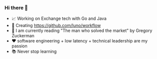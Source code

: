 ### Hi there 👋

- 📈 Working on Exchange tech with Go and Java
- 🔭 Creating https://github.com/luno/workflow
- 🌱 I am currently reading "The man who solved the market" by Gregory Zuckerman
- ❤️ software engineering + low latency + technical leadership are my passion 
- 📚 Never stop learning
